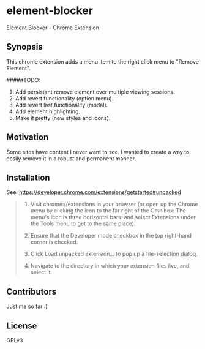 # element-blocker
Element Blocker - Chrome Extension

## Synopsis

This chrome extension adds a menu item to the right click menu to "Remove Element". 

#####TODO:
1. Add persistant remove element over multiple viewing sessions.
2. Add revert functionality (option menu).
3. Add revert last functionality (modal).
4. Add element highlighting.
5. Make it pretty (new styles and icons).

## Motivation

Some sites have content I never want to see. I wanted to create a way to easily remove it in a robust and permanent manner.

## Installation

See: https://developer.chrome.com/extensions/getstarted#unpacked

> 1. Visit chrome://extensions in your browser (or open up the Chrome menu by clicking the icon to the far right of the Omnibox:  The menu's icon is three horizontal bars. and select Extensions under the Tools menu to get to the same place).
>
> 2. Ensure that the Developer mode checkbox in the top right-hand corner is checked.
>
> 3. Click Load unpacked extension… to pop up a file-selection dialog.
>
> 4. Navigate to the directory in which your extension files live, and select it.

## Contributors

Just me so far :)

## License

GPLv3
